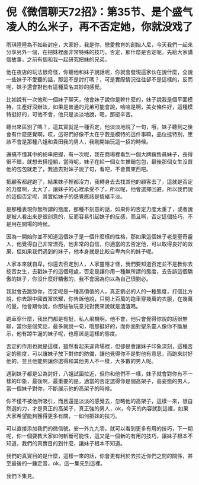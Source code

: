 # 倪《微信聊天72招》：第35节、是个盛气凌人的么米子，再不否定她，你就没戏了

雨琪陸陸為不如新封座，大家好，我是你，戀愛教育的創始人尼，今天我們一起來分享另外一個，在把妹裡面非常特殊的技巧，否定，那什麼是否定呢，先給大家講個故事，之前有個和我一起研究把妹的兄弟。

他在夜店的玩法很奇怪，你聽他和妹子說話呢，你就會發現這家伙在說什麼，全說一些妹子不愛聽的話，那這不是討打嗎？，可是實際情況往往卻不是這樣的，反而呢，妹子還會對他有這種莫名其妙的感覺。

比如說有一次他和一個妹子聊天，他會妹子說你是幹什麼的，妹子說我是個平面模特，生產好沒辦法，如果是普通的兄弟可能會說，哈哈是啊，美女條件好，這種模特挺好的，可他不會，他只是淡淡地說，嗯，那挺辛苦。

聽出來區別了嗎？，這其實就是一種否定，他淡淡地說了一句，哦，妹子聽到之後會有什麼感覺啊，哎，這哥們好像不太在乎我是模特的這件事嘛，品位挺特別，應該不會是那種八姐和貴田我的男人，我剛開始玩這一招的時候。

還搞不懂其中的紛串把握，有一次呢，我在商場裡看到一個大牌銷售員妹子，長得很不錯，就想去搭擅躺，當時呢，妹子在給一個女生推銷包包，最後那個女生沒買他的包包就走了，我過去對妹子說了句，看吧，不會賣東西吧。

把顧客都趕跑了，結果妹子裡都沒力，我轉身去去找其他的顧客去了，這就是否定的力度啊，太大了，讓妹子的心裡承受不了，所以呢，他會選擇回避，所以我們說的這個否定呢，其實給妹子的感覺應該是情緒平淡。

是那種表現你無所謂的態度，那種不刻意的話，如果你的否定力度太重了，或者說是被人看出來是很刻意的，反而容易引起妹子的反感，而且啊，否定這個技巧，不是用在開場的時候。

因為一開始你並不知道這個妹子是一個什麼樣的性格，那如果這個妹子老是聖奇靈人，他覺得自己非常漂亮，他非常的自信，你適當的去否定他，可以取得良好的效果，但如果我們遇到的妹子，他本身就是比較自卑內向的妹子呢。

人家本來就自卑，你還去否定別人，人家靈隱才怪，我們要知道否定並不是教你去挖苦女生，去戳妹子的這個短處，否定是讓你用一種無所謂的態度，去告訴這個驕傲的妹子，你沒什麼好驕傲的，我不會因為你以為自己很劉必。

我就會去跪舔你，否定呢是一種高價值的人，真正劉必的人的一種態度，打個比方說，你去跟中國首富炫耀，你告訴他說，只開上百萬的跑車穿幾萬的衣服，在幾萬的量，他會跟你說，你那些破玩意兒對我來說就是渣渣嗎。

跑車穿什麼，我出門都是有挺，私人飛機啊，他不會，他只會覺得你說的話很無聊，當你是個笑話，最多就說一句，哦那挺好的，而你面對聖系靈人像你不斷展示，他有蹲牛逼的妹子呢，也應該是這樣的態度。

否定的作用也就是這樣，雖然看起來違背場裡，但卻是會讓妹子印象深刻，這種否定的態度，可以讓妹子放下對你的防備，讓他覺得你不是對他有意思，而跑來討好他的，並且他能夠讓你選得和其他男人不一樣，大多數的男人呢。

遇到妹子都是公為討好，八姐試圖拉近，但你和他們不一樣，妹子就會對你有不一樣的印象，最後啊，最重要的是，適當的否定選得你是個高架子，高姿態的男人，當一個妹子對你，不斷展示他的高架子的時候。

你不僅不被他所吸引，而且還是淡淡的感覺去，忽略他的高架子，這樣一來，很自然選的力，才是真正的高架子，真正強的男人，ok，今天的內容就到這裡，如果大家希望能夠獲得更多有關，一如何把妹的技巧。

可以直接添加我們的微信號，安一外九九零，就可以看到更多有用的技巧，下一期呢，你一個要教大家如何斬斷可能性，這又是一個新的有用的技巧，讓妹子根本不知道，我們的真實目的到什麼，讓妹子根本不知道。

我們的真實目的是什麼，這樣一來的話，你會更有利於去拉近你們之間的關係，甚至最後的一錘定音，ok，這一集先到這裡。

我們下集見。